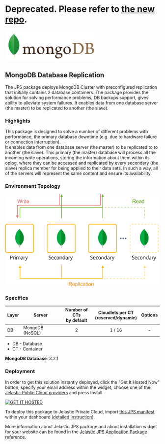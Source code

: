 # Deprecated. Please refer to [the new repo](https://github.com/jelastic-jps/mongodb/).

[![MongoDB Database Replication](images/mongodb-logo.png)](../../../mongodb-replication)
## MongoDB Database Replication

The JPS package deploys MongoDB Cluster with preconfigured replication that initially contains 2 database containers. The package provides the solution for solving performance problems, DB backups support, gives ability to alleviate system failures. It enables data from one database server (the master) to be replicated to another (the slave).

### Highlights
This package is designed to solve a number of different problems with performance, the primary database downtime (e.g. due to hardware failure or connection interruption).<br />
It enables data from one database server (the master) to be replicated to to another (the slave).
This primary (the master) database will process all the incoming write operations, storing the information about them within its oplog, where they can be accessed and replicated by every secondary (the slave) replica member for being applied to their data sets. In such a way, all of the servers will represent the same content and ensure its availability.<br />

### Environment Topology

<p align="left"> 
<img src="images/mongodb.svg" width="500">
</p>


### Specifics

Layer              |     Server    | Number of CTs <br/> by default | Cloudlets per CT <br/> (reserved/dynamic) | Options
----------------- | --------------| :-----------------------------------------: | :-------------------------------------------------------: | :-----:
DB                  |    MongoDB (NoSQL)   |       2                                             |           1 / 16                                                       | -

* DB - Database 
* CT - Container

**MongoDB Database**: 3.2.1

### Deployment

In order to get this solution instantly deployed, click the "Get It Hosted Now" button, specify your email address within the widget, choose one of the [Jelastic Public Cloud providers](https://jelastic.cloud) and press Install.

[![GET IT HOSTED](https://raw.githubusercontent.com/jelastic-jps/jpswiki/master/images/getithosted.png)](https://jelastic.com/install-application/?manifest=https%3A%2F%2Fgithub.com%2Fjelastic-jps%2Fmongodb-replication%2Fraw%2Fmaster%2Fmanifest.jps)

To deploy this package to Jelastic Private Cloud, import [this JPS manifest](../../raw/master/manifest.jps) within your dashboard ([detailed instruction](https://docs.jelastic.com/environment-export-import#import)).

More information about Jelastic JPS package and about installation widget for your website can be found in the [Jelastic JPS Application Package](https://github.com/jelastic-jps/jpswiki/wiki/Jelastic-JPS-Application-Package) reference.

